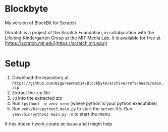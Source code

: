 # Blockbyte
My version of BlockBit for Scratch


(Scratch is a project of the Scratch Foundation, in collaboration with the Lifelong Kindergarten Group at the MIT Media Lab. It is available for free at [https://scratch.mit.edu](https://scratch.mit.edu))

# Setup
1. Download the repository at `https://github.com/BigGreenHat14/Blockbyte/archive/refs/heads/main.zip`
2. Extract the zip file
3. `cd` into the extracted zip
4. Run `(python) -m venv venv` (where python is your python executable)
5. Run `venv/bin/python3 main.py` to start the server
5.5. Run `venv/bin/python3 main.py -m` to start the menu

If this doesn't work create an issue and i might help
